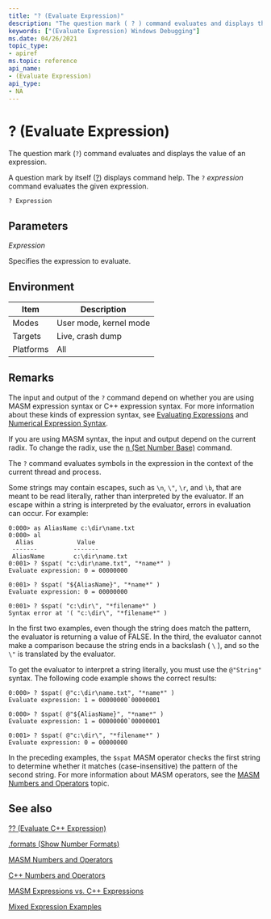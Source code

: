 ```yaml
---
title: "? (Evaluate Expression)"
description: "The question mark ( ? ) command evaluates and displays the value of an expression.Note  A question mark by itself ( ? ) displays command help."
keywords: ["(Evaluate Expression) Windows Debugging"]
ms.date: 04/26/2021
topic_type:
- apiref
ms.topic: reference
api_name:
- (Evaluate Expression)
api_type:
- NA
---
```


# ? (Evaluate Expression)

The question mark (`?`) command evaluates and displays the value of an expression.

A question mark by itself ([?](---command-help-.md)) displays command help. The `?` *expression* command evaluates the given expression.

```dbgcmd
? Expression
```

## Parameters

*Expression*

Specifies the expression to evaluate.

## Environment

|  Item  | Description          |
|--------|----------------------|
|Modes   |User mode, kernel mode|
|Targets |Live, crash dump      |
|Platforms|All                  |

## Remarks

The input and output of the `?` command depend on whether you are using MASM expression syntax or C++ expression syntax. For more information about these kinds of expression syntax, see [Evaluating Expressions](evaluating-expressions.md) and [Numerical Expression Syntax](numerical-expression-syntax.md).

If you are using MASM syntax, the input and output depend on the current radix. To change the radix, use the [n (Set Number Base)](n--set-number-base-.md) command.

The `?` command evaluates symbols in the expression in the context of the current thread and process.

Some strings may contain escapes, such as `\n`, `\"`, `\r`, and `\b`, that are meant to be read literally, rather than interpreted by the evaluator. If an escape within a string is interpreted by the evaluator, errors in evaluation can occur. For example:

```console
0:000> as AliasName c:\dir\name.txt
0:000> al
  Alias            Value
 -------          -------
 AliasName        c:\dir\name.txt
0:001> ? $spat( "c:\dir\name.txt", "*name*" )
Evaluate expression: 0 = 00000000

0:001> ? $spat( "${AliasName}", "*name*" )
Evaluate expression: 0 = 00000000

0:001> ? $spat( "c:\dir\", "*filename*" )
Syntax error at '( "c:\dir\", "*filename*" )
```

In the first two examples, even though the string does match the pattern, the evaluator is returning a value of FALSE. In the third, the evaluator cannot make a comparison because the string ends in a backslash ( `\` ), and so the `\"` is translated by the evaluator.

To get the evaluator to interpret a string literally, you must use the `@"String"` syntax. The following code example shows the correct results:

```console
0:000> ? $spat( @"c:\dir\name.txt", "*name*" )
Evaluate expression: 1 = 00000000`00000001

0:000> ? $spat( @"${AliasName}", "*name*" )
Evaluate expression: 1 = 00000000`00000001

0:001> ? $spat( @"c:\dir\", "*filename*" )
Evaluate expression: 0 = 00000000
```

In the preceding examples, the `$spat` MASM operator checks the first string to determine whether it matches (case-insensitive) the pattern of the second string. For more information about MASM operators, see the [MASM Numbers and Operators](masm-numbers-and-operators.md) topic.

## See also

[?? (Evaluate C++ Expression)](----evaluate-c---expression-.md)

[.formats (Show Number Formats)](-formats--show-number-formats-.md)

[MASM Numbers and Operators](masm-numbers-and-operators.md)

[C++ Numbers and Operators](c---numbers-and-operators.md)

[MASM Expressions vs. C++ Expressions](masm-expressions-vs--c---expressions.md)

[Mixed Expression Examples](expression-examples.md)
